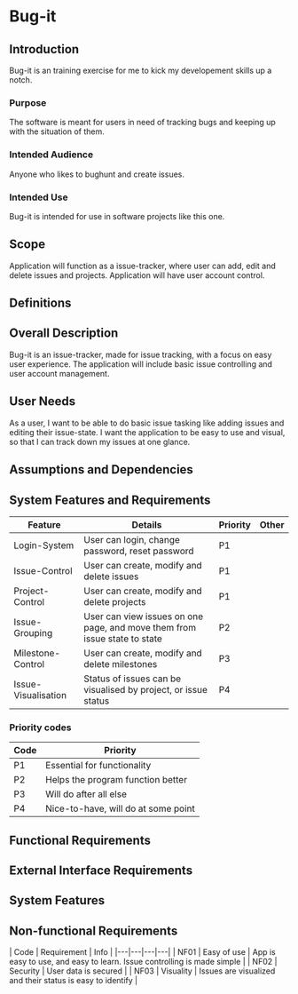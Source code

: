 # Bug-it

## Introduction
Bug-it is an training exercise for me to kick my developement skills up a notch.

### Purpose
The software is meant for users in need of tracking bugs and keeping up with the situation of them.

### Intended Audience
Anyone who likes to bughunt and create issues.

### Intended Use
Bug-it is intended for use in software projects like this one.

## Scope

Application will function as a issue-tracker, where user can add, edit and delete issues and projects. 
Application will have user account control.

## Definitions

## Overall Description

Bug-it is an issue-tracker, made for issue tracking, with a focus on easy user experience. The application will include basic issue controlling and user account management.


## User Needs

As a user, I want to be able to do basic issue tasking like adding issues and editing their issue-state. I want the application to be easy to use and visual, so that I can track down my issues at one glance.


## Assumptions and Dependencies

## System Features and Requirements

| Feature | Details | Priority | Other |
|---|---|---|---|
| Login-System | User can login, change password, reset password | P1 |   |
| Issue-Control | User can create, modify and delete issues | P1 |   |
| Project-Control | User can create, modify and delete projects | P1 |   |
| Issue-Grouping | User can view issues on one page, and move them from issue state to state | P2 |   |
| Milestone-Control | User can create, modify and delete milestones | P3 |   |
| Issue-Visualisation | Status of issues can be visualised by project, or issue status  | P4 |   |

### Priority codes
| Code | Priority |
|---|---|
| P1 | Essential for functionality |
| P2 | Helps the program function better |
| P3 | Will do after all else |
| P4 | Nice-to-have, will do at some point |

## Functional Requirements

## External Interface Requirements

## System Features

## Non-functional Requirements

| Code | Requirement | Info |
|---|---|---|---|
| NF01  | Easy of use | App is easy to use, and easy to learn. Issue controlling is made simple |
| NF02  | Security   | User data is secured |
| NF03  | Visuality | Issues are visualized and their status is easy to identify  | 
